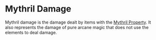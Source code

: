 # Mythril Damage
Mythril damage is the damage dealt by items with the [Mythril Property](../Items/Material%20Properties/Mythril%20Property.md). It also represents the damage of pure arcane magic that does not use the elements to deal damage.